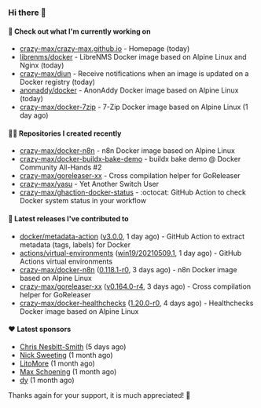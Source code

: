 ### Hi there 👋

#### 👷 Check out what I'm currently working on

- [crazy-max/crazy-max.github.io](https://github.com/crazy-max/crazy-max.github.io) - Homepage (today)
- [librenms/docker](https://github.com/librenms/docker) - LibreNMS Docker image based on Alpine Linux and Nginx (today)
- [crazy-max/diun](https://github.com/crazy-max/diun) - Receive notifications when an image is updated on a Docker registry (today)
- [anonaddy/docker](https://github.com/anonaddy/docker) - AnonAddy Docker image based on Alpine Linux (today)
- [crazy-max/docker-7zip](https://github.com/crazy-max/docker-7zip) - 7-Zip Docker image based on Alpine Linux (1 day ago)

#### 👨‍💻 Repositories I created recently

- [crazy-max/docker-n8n](https://github.com/crazy-max/docker-n8n) - n8n Docker image based on Alpine Linux
- [crazy-max/docker-buildx-bake-demo](https://github.com/crazy-max/docker-buildx-bake-demo) - buildx bake demo @ Docker Community All-Hands #2
- [crazy-max/goreleaser-xx](https://github.com/crazy-max/goreleaser-xx) - Cross compilation helper for GoReleaser
- [crazy-max/yasu](https://github.com/crazy-max/yasu) - Yet Another Switch User
- [crazy-max/ghaction-docker-status](https://github.com/crazy-max/ghaction-docker-status) - :octocat: GitHub Action to check Docker system status in your workflow

#### 🚀 Latest releases I've contributed to

- [docker/metadata-action](https://github.com/docker/metadata-action) ([v3.0.0](https://github.com/docker/metadata-action/releases/tag/v3.0.0), 1 day ago) - GitHub Action to extract metadata (tags, labels) for Docker
- [actions/virtual-environments](https://github.com/actions/virtual-environments) ([win19/20210509.1](https://github.com/actions/virtual-environments/releases/tag/win19%2F20210509.1), 1 day ago) - GitHub Actions virtual environments
- [crazy-max/docker-n8n](https://github.com/crazy-max/docker-n8n) ([0.118.1-r0](https://github.com/crazy-max/docker-n8n/releases/tag/0.118.1-r0), 3 days ago) - n8n Docker image based on Alpine Linux
- [crazy-max/goreleaser-xx](https://github.com/crazy-max/goreleaser-xx) ([v0.164.0-r4](https://github.com/crazy-max/goreleaser-xx/releases/tag/v0.164.0-r4), 3 days ago) - Cross compilation helper for GoReleaser
- [crazy-max/docker-healthchecks](https://github.com/crazy-max/docker-healthchecks) ([1.20.0-r0](https://github.com/crazy-max/docker-healthchecks/releases/tag/1.20.0-r0), 4 days ago) - Healthchecks Docker image based on Alpine Linux

#### ❤️ Latest sponsors
- [Chris Nesbitt-Smith](https://github.com/chrisns) (5 days ago)
- [Nick Sweeting](https://github.com/pirate) (1 month ago)
- [LitoMore](https://github.com/LitoMore) (1 month ago)
- [Max Schoening](https://github.com/max) (1 month ago)
- [dy](https://github.com/dyipon) (1 month ago)

Thanks again for your support, it is much appreciated! 🙏
